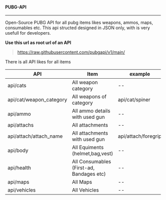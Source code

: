 #### PUBG-API

------------

Open-Source PUBG API for all pubg items likes weapons, ammos, maps, consumables etc. 	This api structed designed in JSON only, with is very usefull for developers.

**Use this url as root url of an API**
>  https://raw.githubusercontent.com/pubgapi/v1/main/

There is all API likes for all items

| API  |  Item  |  example  |
| ------------ | ------------ | ------------ |
| api/cats  | All weapon category  | --
| api/cat/weapon_category  | All weapons of category  | api/cat/spiner
| api/ammo  | All ammo details with used gun  | --
| api/attachs  | All attachments   | --
| api/attach/attach_name  | All attachments with used gun   | api/attach/foregrip
| api/body  | All Equiments (helmet,bag,vest)  | --
| api/health  | All Consumables (First-ad, Bandages etc)  | --
| api/maps  | All Maps  | --
| api/vehicles  | All Vehicles  | --
